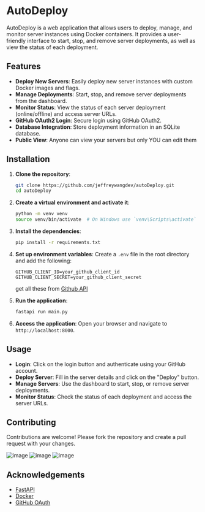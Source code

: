 # AutoDeploy

AutoDeploy is a web application that allows users to deploy, manage, and monitor server instances using Docker containers. It provides a user-friendly interface to start, stop, and remove server deployments, as well as view the status of each deployment.

## Features

- **Deploy New Servers**: Easily deploy new server instances with custom Docker images and flags.
- **Manage Deployments**: Start, stop, and remove server deployments from the dashboard.
- **Monitor Status**: View the status of each server deployment (online/offline) and access server URLs.
- **GitHub OAuth2 Login**: Secure login using GitHub OAuth2.
- **Database Integration**: Store deployment information in an SQLite database.
- **Public View**: Anyone can view your servers but only YOU can edit them

## Installation

1. **Clone the repository**:
    ```sh
    git clone https://github.com/jeffreywangdev/autoDeploy.git
    cd autoDeploy
    ```

2. **Create a virtual environment and activate it**:
    ```sh
    python -m venv venv
    source venv/bin/activate  # On Windows use `venv\Scripts\activate`
    ```

3. **Install the dependencies**:
    ```sh
    pip install -r requirements.txt
    ```

4. **Set up environment variables**:
    Create a `.env` file in the root directory and add the following:
    ```
    GITHUB_CLIENT_ID=your_github_client_id
    GITHUB_CLIENT_SECRET=your_github_client_secret
    ```
    get all these from [Github API](https://github.com/settings/developers)
5. **Run the application**:
    ```sh
    fastapi run main.py
    ```

6. **Access the application**:
    Open your browser and navigate to `http://localhost:8000`.

## Usage

- **Login**: Click on the login button and authenticate using your GitHub account.
- **Deploy Server**: Fill in the server details and click on the "Deploy" button.
- **Manage Servers**: Use the dashboard to start, stop, or remove server deployments.
- **Monitor Status**: Check the status of each deployment and access the server URLs.

## Contributing

Contributions are welcome! Please fork the repository and create a pull request with your changes.

![image](https://github.com/user-attachments/assets/4148d7e6-52fe-4446-b26b-749433b1eb91)
![image](https://github.com/user-attachments/assets/5b9b843a-d399-40ad-9b33-f7f0c6e7565c)
![image](https://github.com/user-attachments/assets/5406d465-2ea6-41df-aeab-c8e3ad32db27)



## Acknowledgements

- [FastAPI](https://fastapi.tiangolo.com/)
- [Docker](https://www.docker.com/)
- [GitHub OAuth](https://developer.github.com/apps/building-oauth-apps/)
